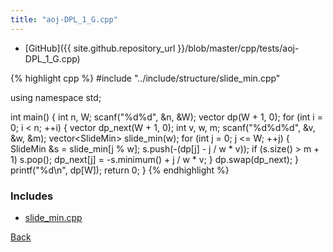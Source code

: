 ```yaml
---
title: "aoj-DPL_1_G.cpp"
---
```


- [GitHub]({{ site.github.repository_url }}/blob/master/cpp/tests/aoj-DPL_1_G.cpp)

{% highlight cpp %}
#include "../include/structure/slide_min.cpp"

using namespace std;

int main() {
  int n, W;
  scanf("%d%d", &n, &W);
  vector<int> dp(W + 1, 0);
  for (int i = 0; i < n; ++i) {
    vector<int> dp_next(W + 1, 0);
    int v, w, m;
    scanf("%d%d%d", &v, &w, &m);
    vector<SlideMin<int>> slide_min(w);
    for (int j = 0; j <= W; ++j) {
      SlideMin<int> &s = slide_min[j % w];
      s.push(-(dp[j] - j / w * v));
      if (s.size() > m + 1) s.pop();
      dp_next[j] = -s.minimum() + j / w * v;
    }
    dp.swap(dp_next);
  }
  printf("%d\n", dp[W]);
  return 0;
}
{% endhighlight %}

### Includes

- [slide_min.cpp](../include/structure/slide_min)

[Back](..)
